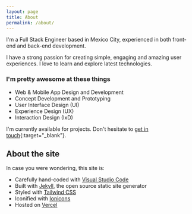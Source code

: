 ```yaml
---
layout: page
title: About
permalink: /about/
---
```


I'm a Full Stack Engineer based in Mexico City, experienced in both front-end and back-end development.

I have a strong passion for creating simple, engaging and amazing user experiences. I love to learn and explore latest technologies.

### I'm pretty awesome at these things

- Web & Mobile App Design and Development
- Concept Development and Prototyping
- User Interface Design (UI)
- Experience Design (UX)
- Interaction Design (IxD)

I'm currently available for projects. Don't hesitate to [get in touch](https://twitter.com/messages/compose?recipient_id=16717074){:target="\_blank"}.

## About the site

In case you were wondering, this site is:

- Carefully hand-coded with [Visual Studio Code](https://code.visualstudio.com/)
- Built with [Jekyll](https://jekyllrb.com), the open source static site generator
- Styled with [Tailwind CSS](http://tailwindcss.com/)
- Iconified with [Ionicons](https://ionicons.com/)
- Hosted on [Vercel](https://vercel.com/)
